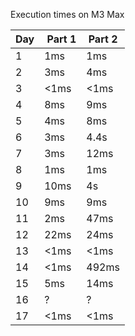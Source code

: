 Execution times on M3 Max

| Day | Part 1 | Part 2 |
--- | --- | ---
| 1 | 1ms | 1ms |
| 2 | 3ms | 4ms |
| 3 | <1ms | <1ms |
| 4 | 8ms | 9ms |
| 5 | 4ms | 8ms |
| 6 | 3ms | 4.4s |
| 7 | 3ms | 12ms |
| 8 | 1ms | 1ms |
| 9 | 10ms | 4s |
| 10 | 9ms | 9ms |
| 11 | 2ms | 47ms |
| 12 | 22ms | 24ms |
| 13 | <1ms | <1ms |
| 14 | <1ms | 492ms |
| 15 | 5ms | 14ms |
| 16 | ? | ? |
| 17 | <1ms | <1ms |